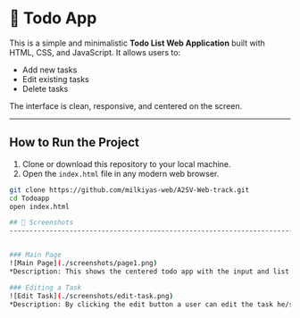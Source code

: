 # 📝 Todo App

This is a simple and minimalistic **Todo List Web Application** built with HTML, CSS, and JavaScript. It allows users to:

- Add new tasks
- Edit existing tasks
- Delete tasks

The interface is clean, responsive, and centered on the screen.

-------------------------------------------------------------------------------------------------------------------------------------------------------------------

## How to Run the Project

1. Clone or download this repository to your local machine.
2. Open the `index.html` file in any modern web browser.


```bash
git clone https://github.com/milkiyas-web/A2SV-Web-track.git
cd Todoapp
open index.html

## 📸 Screenshots
----------------------------------------------------------------------------------------------------------------------------------------------------------


### Main Page
![Main Page](./screenshots/page1.png)
*Description: This shows the centered todo app with the input and list interface. a user can write on the input and click on the Add button which then triggers the onClick() function iside javascript to add the task to the list so it can be displayed.*

### Editing a Task
![Edit Task](./screenshots/edit-task.png)
*Description: By clicking the edit button a user can edit the task he/she just added and then press the save button to save the task with the necessary changes.*
